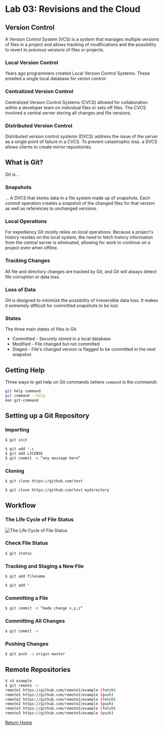 # Lab 03: Revisions and the Cloud

## Version Control

A Version Control System (VCS) is a system that manages multiple versions of files in a project and allows tracking of modifications and the possibility to revert to previous versions of files or projects.

### Local Version Control

Years ago programmers created Local Version Control Systems.  These entailed a single local database for verion control.

### Centralized Version Control

Centralized Version Control Systems (CVCS) allowed for collaboration within a developer team on individual files or sets off files.  The CVCS involved a central server storing all changes and file versions.

### Distributed Version Control

Distributed version control systems (DVCS) address the issue of the server as a single point of failure in a CVCS.  To prevent catastrophic loss. a DVCS allows clients to create mirror repositories.

## What is Git?

Git is...

### Snapshots

... A DVCS that stores data in a file system made up of snapshots.  Each *commit* operation creates a snapshot of the changed files for that version as well as references to unchanged versions.

### Local Operations

For expediency Git mostly relies on local operations.  Because a project's history resides on the local system, the need to fetch history information from the central server is eliminated, allowing for work to continue on a project even when offline.

### Tracking Changes

All file and directory changes are tracked by Git, and Git will always detect file corruption or data loss.

### Loss of Data

Git is designed to minimize the possibility of irreversible data loss.  It makes it extremely difficult for committed snapshots to be lost.

### States

The three main states of files in Git.

- Committed - Securely stored in a local database
- Modified - File changed but not committed
- Staged - File's changed version is flagged to be committed in the next snapshot

## Getting Help

Three ways to get help on Git commands (where `command` is the command):

```bash
git help command
git command --help
man git-command
```

## Setting up a Git Repository

### Importing

```bash
$ git init
```

```bash
$ git add *.c
$ git add LICENSE
$ git commit -m “any message here”
```

### Cloning

```bash
$ git clone https://github.com/test
```

```bash
$ git clone https://github.com/test mydirectory
```


## Workflow

### The Life Cycle of File Status

![The Life Cycle of File Status
](https://blog.udemy.com/wp-content/uploads/2015/08/image006.png)

### Check File Status

```bash
$ git status
```

### Tracking and Staging a New File

```bash
$ git add filename
```

```bash
$ git add *
```

### Committing a File

```bash
$ git commit -m “made change x,y,z”
```

### Committing All Changes

```bash
$ git commit -a
```

### Pushing Changes

```bash
$ git push -u origin master
```

## Remote Repositories

```bash
$ cd example
$ git remote -v
remote1 https://github.com/remote1/example (fetch)
remote1 https://github.com/remote1/example (push)
remote2 https://github.com/remote2/example (fetch)
remote2 https://github.com/remote2/example (push)
remote3 https://github.com/remote3/example (fetch)
remote3 https://github.com/remote3/example (push)
```

[Return Home](/)